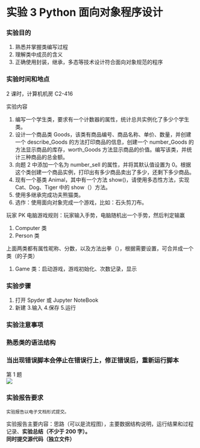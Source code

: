 # 实验 3 Python 面向对象程序设计

### 实验目的

1. 熟悉并掌握类编写过程
1. 理解类中成员的含义
1. 正确使用封装，继承，多态等技术设计符合面向对象规范的程序

### 实验时间和地点

2 课时，计算机机房 C2-416

实验内容

1. 编写一个学生类，要求有一个计数器的属性，统计总共实例化了多少个学生类。
1. 设计一个商品类 Goods，该类有商品编号、商品名称、单价、数量，并创建一个 describe_Goods 的方法打印商品的信息，创建一个 number_Goods 的方法显示商品的库存，worth_Goods 方法显示商品的价值。编写该类，并统计三种商品的总金额。
1. 向题 2 中添加一个名为 number_sell 的属性，并将其默认值设置为 0。根据这个类创建一个商品实例，打印出有多少商品卖出了多少，还剩下多少商品。
1. 现有一个基类 Animal，其中有一个方法 show()，请使用多态性方法，实现 Cat、Dog、Tiger 中的 show（）方法。
1. 使用多继承完成功夫熊猫类。
1. 选作：使用面向对象完成一个游戏，比如：石头剪刀布。

玩家 PK 电脑游戏规则：玩家输入手势，电脑随机出一个手势，然后判定输赢

1. Computer 类
1. Person 类

上面两类都有属性昵称、分数，以及方法出拳（），根据需要设置，可合并成一个类（的子类）

1. Game 类：启动游戏，游戏初始化、次数记录，显示

### 实验步骤

1. 打开 Spyder 或 Jupyter NoteBook
2. 新建 3.输入 4.保存 5.运行

### 实验注意事项

### 熟悉类的语法结构

### 当出现错误脚本会停止在错误行上，修正错误后，重新运行脚本

第 1 题  
![](https://cdn.nlark.com/yuque/0/2022/png/23075474/1642830974727-c651d778-657d-40ad-bc5b-adb06eb138cb.png#)

### 实验报告要求

    实验报告以电子文档形式提交。

实验报告主要内容：思路（可以是流程图），主要数据结构说明，运行结果和过程记录、**实验总结（不少于 200 字）。**  
**同时提交源代码（独立文件）**

